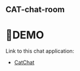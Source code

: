## CAT-chat-room

# :dizzy:DEMO

Link to this chat application:

- [CatChat](https://cat-chat-app.netlify.app/)
